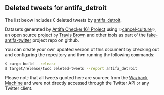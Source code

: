 ## Deleted tweets for antifa_detroit

The list below includes 0 deleted tweets by
[antifa_detroit](https://twitter.com/antifa_detroit).



Datasets generated by [Antifa Checker 161 Project](https://twitter.com/antifacheck161) using ✨[cancel-culture](https://github.com/travisbrown/cancel-culture)✨, an open source project by 
[Travis Brown](https://twitter.com/travisbrown) and other tools as part of the 
[fake-antifa-twitter](https://github.com/antifacheck161/fake-antifa-twitter) project repo on github.

You can create your own updated version of this document by checking out and configuring the
repository and then running the following commands:

```bash
$ cargo build --release
$ target/release/twcc deleted-tweets --report antifa_detroit
```

Please note that all tweets quoted here are sourced from the
[Wayback Machine](https://web.archive.org) and were not directly accessed through the Twitter API or
any Twitter client.

